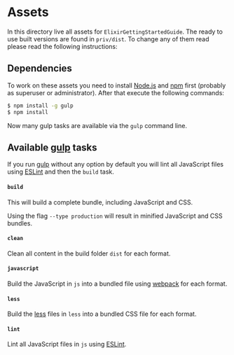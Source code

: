 # Assets

In this directory live all assets for `ElixirGettingStartedGuide`. The ready to
use built versions are found in `priv/dist`. To change any of them read please
read the following instructions:

## Dependencies

To work on these assets you need to install [Node.js] and [npm] first (probably
as superuser or administrator). After that execute the following commands:

```bash
$ npm install -g gulp
$ npm install
```

Now many gulp tasks are available via the `gulp` command line.

## Available [gulp] tasks

If you run [gulp] without any option by default you will lint all JavaScript
files using [ESLint] and then the `build` task.

#### `build`

This will build a complete bundle, including JavaScript and CSS.

Using the flag `--type production` will result in minified JavaScript and CSS
bundles.

#### `clean`

Clean all content in the build folder `dist` for each format.

#### `javascript`

Build the JavaScript in `js` into a bundled file using [webpack] for each
format.

#### `less`

Build the [less] files in `less` into a bundled CSS file for each format.

#### `lint`

Lint all JavaScript files in `js` using [ESLint].

[Node.js]: https://nodejs.org/
[npm]: https://www.npmjs.com/
[gulp]: https://www.npmjs.com/package/gulp
[webpack]: http://webpack.github.io/
[less]: http://lesscss.org/
[ESLint]: http://eslint.org/
